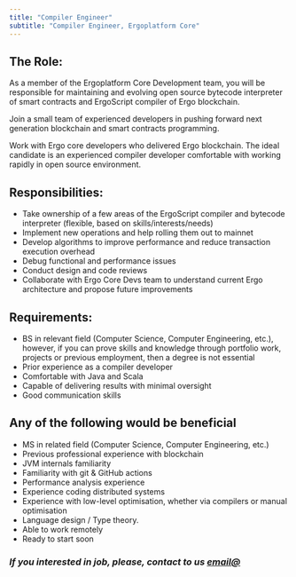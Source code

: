 ```yaml
---
title: "Compiler Engineer"
subtitle: "Compiler Engineer, Ergoplatform Core"
---
```


## The Role:

As a member of the Ergoplatform Core Development team, you will be responsible for
maintaining and evolving open source bytecode interpreter of smart contracts and
ErgoScript compiler of Ergo blockchain.

Join a small team of experienced developers in pushing forward next generation blockchain
and smart contracts programming.

Work with Ergo core developers who delivered Ergo blockchain. The ideal candidate is an
experienced compiler developer comfortable with working rapidly in open source
environment.  
  
## Responsibilities:

 - Take ownership of a few areas of the ErgoScript compiler and bytecode interpreter
 (flexible, based on skills/interests/needs)
 - Implement new operations and help rolling them out to mainnet
 - Develop algorithms to improve performance and reduce transaction execution overhead
 - Debug functional and performance issues 
 - Conduct design and code reviews
 - Collaborate with Ergo Core Devs team to understand current Ergo architecture and
propose future improvements  
  
## Requirements:

 - BS in relevant field (Computer Science, Computer Engineering, etc.), however, if you
 can prove skills and knowledge through portfolio work, projects or previous employment,
 then a degree is not essential
 - Prior experience as a compiler developer
 - Comfortable with Java and Scala
 - Capable of delivering results with minimal oversight
 - Good communication skills

## Any of the following would be beneficial  

 - MS in related field (Computer Science, Computer Engineering, etc.)
 - Previous professional experience with blockchain
 - JVM internals familiarity
 - Familiarity with git & GitHub actions 
 - Performance analysis experience
 - Experience coding distributed systems 
 - Experience with low-level optimisation, whether via compilers or manual optimisation
 - Language design / Type theory.
 - Able to work remotely 
 - Ready to start soon


### *If you interested in job, please, contact to us [email@](email.ru)*

